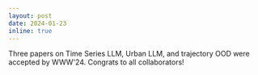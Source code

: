 ```yaml
---
layout: post
date: 2024-01-23
inline: true
---
```

Three papers on Time Series LLM, Urban LLM, and trajectory OOD were accepted by WWW'24. Congrats to all collaborators!